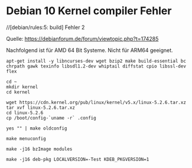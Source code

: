 # Debian 10 Kernel compiler Fehler

//[debian/rules:5: build] Fehler 2

Quelle: https://debianforum.de/forum/viewtopic.php?t=174285

Nachfolgend ist für AMD 64 Bit Systeme. Nicht für ARM64 geeignet. 
```
apt-get install -y libncurses-dev wget bzip2 make build-essential bc chrpath gawk texinfo libsdl1.2-dev whiptail diffstat cpio libssl-dev flex
```

```
cd ~
mkdir kernel
cd kernel
```

```
wget https://cdn.kernel.org/pub/linux/kernel/v5.x/linux-5.2.6.tar.xz
tar xvf linux-5.2.6.tar.xz
cd linux-5.2.6
cp /boot/config-`uname -r` .config
```

```
yes "" | make oldconfig

make menuconfig
```

```
make -j16 bzImage modules

make -j16 deb-pkg LOCALVERSION=-Test KDEB_PKGVERSION=1
```

```
```
